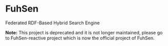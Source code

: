 # FuhSen
Federated RDF-Based Hybrid Search Engine

**Note:** This project is deprecated and it is not longer maintained, please go to FuhSen-reactive project which is now the official project of FuhSen.
